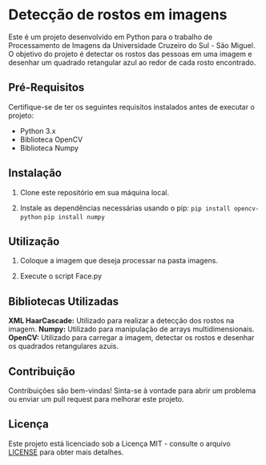 # Detecção de rostos em imagens

Este é um projeto desenvolvido em Python para o trabalho de Processamento de Imagens da Universidade Cruzeiro do Sul - São Miguel. O objetivo do projeto é detectar os rostos das pessoas em uma imagem e desenhar um quadrado retangular azul ao redor de cada rosto encontrado.

## Pré-Requisitos
Certifique-se de ter os seguintes requisitos instalados antes de executar o projeto:

* Python 3.x
* Biblioteca OpenCV
* Biblioteca Numpy

## Instalação

1. Clone este repositório em sua máquina local.
   
2. Instale as dependências necessárias usando o pip:
```pip install opencv-python``` 
```pip install numpy``` 

## Utilização
1. Coloque a imagem que deseja processar na pasta imagens.
   
2. Execute o script Face.py

## Bibliotecas Utilizadas
**XML HaarCascade:** Utilizado para realizar a detecção dos rostos na imagem.
**Numpy:** Utilizado para manipulação de arrays multidimensionais.
**OpenCV:** Utilizado para carregar a imagem, detectar os rostos e desenhar os quadrados retangulares azuis.

## Contribuição
Contribuições são bem-vindas! Sinta-se à vontade para abrir um problema ou enviar um pull request para melhorar este projeto.

## Licença

Este projeto está licenciado sob a Licença MIT - consulte o arquivo [LICENSE](https://github.com/rapharrr/Deteccao-Facial/blob/main/LICENSE) para obter mais detalhes.


